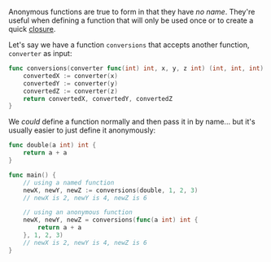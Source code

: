 Anonymous functions are true to form in that they have _no name_. They're useful when defining a function that will only be used once or to create a quick [closure](https://en.wikipedia.org/wiki/Closure_\(computer_programming\)).

Let's say we have a function `conversions` that accepts another function, `converter` as input:

```go
func conversions(converter func(int) int, x, y, z int) (int, int, int) {
	convertedX := converter(x)
	convertedY := converter(y)
	convertedZ := converter(z)
	return convertedX, convertedY, convertedZ
}
```

We _could_ define a function normally and then pass it in by name... but it's usually easier to just define it anonymously:

```go
func double(a int) int {
    return a + a
}

func main() {
    // using a named function
	newX, newY, newZ := conversions(double, 1, 2, 3)
	// newX is 2, newY is 4, newZ is 6

    // using an anonymous function
	newX, newY, newZ = conversions(func(a int) int {
	    return a + a
	}, 1, 2, 3)
	// newX is 2, newY is 4, newZ is 6
}
```